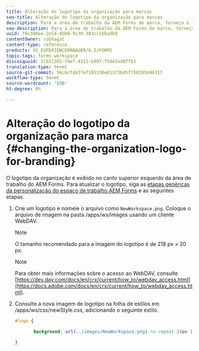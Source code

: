 ```yaml
---
title: Alteração do logotipo da organização para marcas
seo-title: Alteração do logotipo da organização para marcas
description: Para a área de trabalho da AEM Forms de marca, forneça o logotipo de sua organização, personalizando o logotipo padrão.
seo-description: Para a área de trabalho da AEM Forms de marca, forneça o logotipo de sua organização, personalizando o logotipo padrão.
uuid: f0c340ee-2e54-4bb0-9c30-383cc1bbadb8
contentOwner: robhagat
content-type: reference
products: SG_EXPERIENCEMANAGER/6.5/FORMS
topic-tags: forms-workspace
discoiquuid: 2c651302-f4ef-4211-b897-f5942ed0ffb1
translation-type: tm+mt
source-git-commit: 56c6cfd437ef185336e81373bd5f758205b96317
workflow-type: tm+mt
source-wordcount: '156'
ht-degree: 0%

---
```



# Alteração do logotipo da organização para marca {#changing-the-organization-logo-for-branding}

O logotipo da organização é exibido no canto superior esquerdo da área de trabalho do AEM Forms. Para atualizar o logotipo, siga as [etapas genéricas da personalização do espaço de trabalho AEM Forms](/help/forms/using/generic-steps-html-workspace-customization.md#generic-steps-for-html-workspace-customization) e as seguintes etapas.

1. Crie um logotipo e nomeie o arquivo como `NewWorkspace.png`. Coloque o arquivo de imagem na pasta /apps/ws/images usando um cliente WebDAV.

   >[!NOTE]
   >
   >O tamanho recomendado para a imagem do logotipo é de 218 px × 20 px.

   >[!NOTE]
   >
   >Para obter mais informações sobre o acesso ao WebDAV, consulte [https://dev.day.com/docs/en/crx/current/how_to/webdav_access.html](https://docs.adobe.com/docs/en/crx/current/how_to/webdav_access.html).

1. Consulte a nova imagem de logotipo na folha de estilos em /apps/ws/css/newStyle.css, adicionando o seguinte estilo.

   ```css
   #logo {
   
          background: url(../images/NewWorkspace.png) no-repeat 14px 11px;
   
   }
   ```
